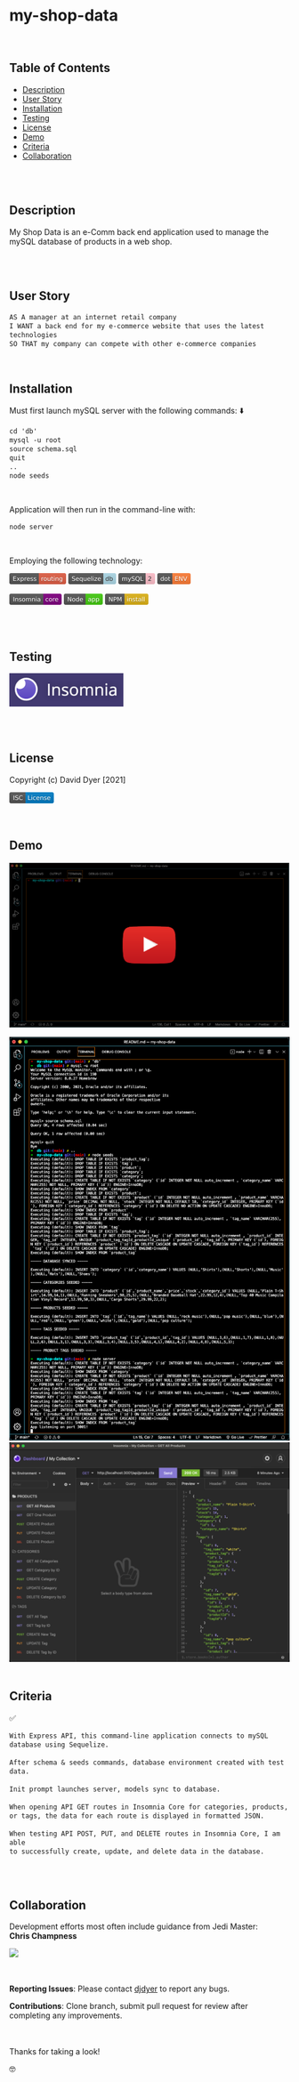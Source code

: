 # my-shop-data

<br />

## Table of Contents

- [Description](#description)
- [User Story](#user-story)
- [Installation](#installation)
- [Testing](#testing)
- [License](#license)
- [Demo](#demo)
- [Criteria](#criteria)
- [Collaboration](#collaboration)

<br />
<br />

## Description

My Shop Data is an e-Comm back end application used to manage the mySQL database of products in a web shop.

<br />
<br />

## User Story

```
AS A manager at an internet retail company
I WANT a back end for my e-commerce website that uses the latest technologies
SO THAT my company can compete with other e-commerce companies
```

<br />

## Installation

Must first launch mySQL server with the following commands: ⬇️

```
cd 'db'
mysql -u root
source schema.sql
quit
..
node seeds
```

<br />

Application will then run in the command-line with:

```
node server
```

<br />

Employing the following technology:

[<img src="./assets/images/express.svg" height="20px">](https://expressjs.com/en/guide/routing.html#response-methods) [<img src="./assets/images/sequelize.svg" height="20px">](https://www.npmjs.com/package/sequelize) [<img src="./assets/images/mysql.svg" height="20px">](https://www.npmjs.com/package/mysql2) [<img src="./assets/images/dot_env.svg" height="20px">](https://www.npmjs.com/package/dotenv)

[<img src="./assets/images/insomnia_core.svg" height="20px">](https://insomnia.rest/products/insomnia) [<img src="./assets/images/node.svg" height="20px">](https://nodejs.org/en/docs/) [<img src="./assets/images/npm.svg" height="20px">](https://www.npmjs.com/)

<br />
<br />

## Testing

[<img src="./assets/images/insomnia.png" height="60px">](https://insomnia.rest/products/insomnia)

<br />
<br />

## License

Copyright (c) David Dyer [2021]

[<img src="./assets/images/isc.svg" height="20px">](https://choosealicense.com/licenses/isc/)

<br />

## Demo

[![](assets/demo/youtube.png)](https://youtu.be/NRFGfxo9_p4)

<img src="./assets/demo/ss1.png" width = "600">
<img src="./assets/demo/ss2.png" width = "600">

<br />
<br />

## Criteria

✅

```
With Express API, this command-line application connects to mySQL database using Sequelize.

After schema & seeds commands, database environment created with test data.

Init prompt launches server, models sync to database.

When opening API GET routes in Insomnia Core for categories, products,
or tags, the data for each route is displayed in formatted JSON.

When testing API POST, PUT, and DELETE routes in Insomnia Core, I am able
to successfully create, update, and delete data in the database.

```

<br />
<br />

## Collaboration

Development efforts most often include guidance from Jedi Master:  
**Chris Champness**

<a href= "https://github.com/CChampness"><img src=
"https://avatars.githubusercontent.com/u/87551272?v=4" width="60px"/></a>

<br />

**Reporting Issues**:
Please contact [djdyer](https://www.github.com/djdyer) to report any bugs.

**Contributions**:
Clone branch, submit pull request for review after completing any improvements.

<br />
<br />
Thanks for taking a look!

🤓
